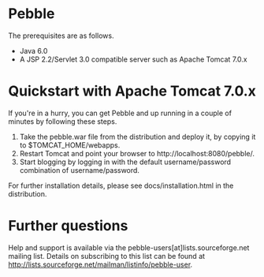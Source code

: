 # Pebble

The prerequisites are as follows.

 * Java 6.0
 * A JSP 2.2/Servlet 3.0 compatible server such as Apache Tomcat 7.0.x

# Quickstart with Apache Tomcat 7.0.x

If you're in a hurry, you can get Pebble and up running in a couple of minutes by following these steps.

 1. Take the pebble.war file from the distribution and deploy it, by copying it to $TOMCAT_HOME/webapps.
 2. Restart Tomcat and point your browser to http://localhost:8080/pebble/.
 3. Start blogging by logging in with the default username/password combination of username/password.

For further installation details, please see docs/installation.html in the distribution.

# Further questions

Help and support is available via the pebble-users[at]lists.sourceforge.net mailing list. Details on subscribing to this list can be found at http://lists.sourceforge.net/mailman/listinfo/pebble-user.
